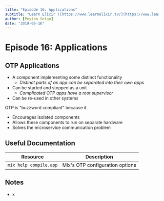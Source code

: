 ```yaml
---
title: "Episode 16: Applications"
subtitle: "Learn Elixir ([https://www.learnelixir.tv/](https://www.learnelixir.tv/))"
author: [Peyton Seigo]
date: "2019-05-16"
---
```


# Episode 16: Applications

## OTP Applications

- A component implementing some distinct functionality
  - _Distinct parts of an app can be separated into their own apps_
- Can be started and stopped as a unit
  - _Complicated OTP apps have a root supervisor_
- Can be re-used in other systems

OTP is "buzzword compliant" because it

- Encourages isolated components
- Allows these components to run on separate hardware
- Solves the microservice communication problem

## Useful Documentation

| Resource | Description |
| - | - |
| `mix help compile.app` | Mix's OTP configuration options

## Notes

- x
